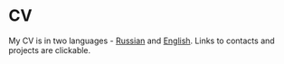 # CV
My CV is in two languages - [Russian](https://github.com/SennovE/CV/blob/main/CV_Egor_Sennov_ru.pdf) and [English](https://github.com/SennovE/CV/blob/main/CV_Egor_Sennov_en.pdf). Links to contacts and projects are clickable.
